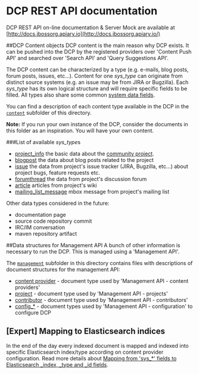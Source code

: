 DCP REST API documentation
==========================

DCP REST API on-line documentation & Server Mock are available at [http://docs.jbossorg.apiary.io](http://docs.jbossorg.apiary.io/)

##DCP Content objects
DCP content is the main reason why DCP exists. It can be pushed into the DCP by the 
registered providers over 'Content Push API' and searched over 'Search API' and 
'Query Suggestions API'.

The DCP content can be characterized by a type (e.g. e-mails, blog posts, forum 
posts, issues, etc...). Content for one *sys_type* can originate from distinct source
systems (e.g. an issue may be from JIRA or Bugzilla). 
Each *sys_type* has its own logical structure and will require specific fields
to be filled. All types also share some common [system data fields](content/dcp_content_object.md).

You can find a description of each content type available in the DCP in the
[`content`](content) subfolder of this directory.

**Note:** If you run your own instance of the DCP, consider the documents in this folder 
as an inspiration. You will have your own content.

###List of available *sys_type*s

+ [project_info](content/project_info.md) the basic data about the [community project](https://www.jboss.org/projects.html). 
+ [blogpost](content/blogpost.md) the data about blog posts related to the project
+ [issue](content/issue.md) the data from project's issue tracker (JIRA, Bugzilla, 
  etc...) about project bugs, feature requests etc.
+ [forumthread](content/forumthread.md) the data from project's discussion forum
+ [article](content/article.md) articles from project's wiki
+ [mailing_list_message](content/mailing_list_message.md) mbox message from project's mailing list

Other data types considered in the future:

+ documentation page
+ source code repository commit
+ IRC/IM conversation
+ maven repository artifact

##Data structures for Management API
A bunch of other information is necessary to run the DCP. This is managed using a 'Management API'.
 
The [`management`](management) subfolder in this directory contains files with 
descriptions of document structures for the management API:

+ [content provider](management/content_provider.md) - document type used by 'Management API - content providers'
+ [project](management/project.md) - document type used by 'Management API - projects'
+ [contributor](management/contributor.md) - document type used by 'Management API - contributors'
+ [config_*](management)  - document types used by 'Management API - configuration' to configure DCP

## [Expert] Mapping to Elasticsearch indices

In the end of the day every indexed document is mapped and indexed into specific Elasticsearch index/type according on content provider configuration. Read more details about [Mapping from 'sys\_*' fields to Elasticsearch \_index, \_type and \_id fields](sys_fields_to_es_fields_mapping.md).

